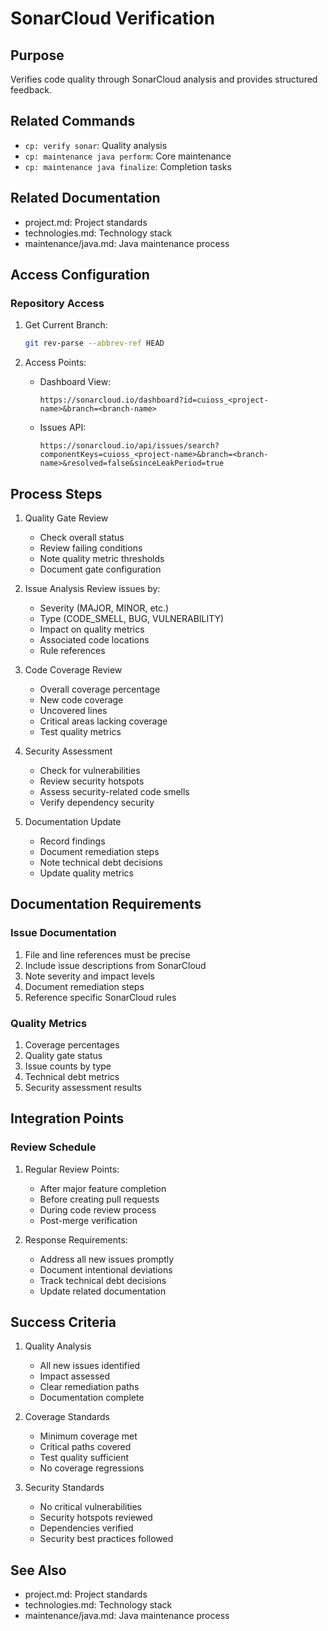 # SonarCloud Verification

## Purpose
Verifies code quality through SonarCloud analysis and provides structured feedback.

## Related Commands
- `cp: verify sonar`: Quality analysis
- `cp: maintenance java perform`: Core maintenance
- `cp: maintenance java finalize`: Completion tasks

## Related Documentation
- project.md: Project standards
- technologies.md: Technology stack
- maintenance/java.md: Java maintenance process

## Access Configuration

### Repository Access
1. Get Current Branch:
   ```bash
   git rev-parse --abbrev-ref HEAD
   ```

2. Access Points:
   - Dashboard View:
     ```
     https://sonarcloud.io/dashboard?id=cuioss_<project-name>&branch=<branch-name>
     ```
   - Issues API:
     ```
     https://sonarcloud.io/api/issues/search?componentKeys=cuioss_<project-name>&branch=<branch-name>&resolved=false&sinceLeakPeriod=true
     ```

## Process Steps

1. Quality Gate Review
   - Check overall status
   - Review failing conditions
   - Note quality metric thresholds
   - Document gate configuration

2. Issue Analysis
   Review issues by:
   - Severity (MAJOR, MINOR, etc.)
   - Type (CODE_SMELL, BUG, VULNERABILITY)
   - Impact on quality metrics
   - Associated code locations
   - Rule references

3. Code Coverage Review
   - Overall coverage percentage
   - New code coverage
   - Uncovered lines
   - Critical areas lacking coverage
   - Test quality metrics

4. Security Assessment
   - Check for vulnerabilities
   - Review security hotspots
   - Assess security-related code smells
   - Verify dependency security

5. Documentation Update
   - Record findings
   - Document remediation steps
   - Note technical debt decisions
   - Update quality metrics

## Documentation Requirements

### Issue Documentation
1. File and line references must be precise
2. Include issue descriptions from SonarCloud
3. Note severity and impact levels
4. Document remediation steps
5. Reference specific SonarCloud rules

### Quality Metrics
1. Coverage percentages
2. Quality gate status
3. Issue counts by type
4. Technical debt metrics
5. Security assessment results

## Integration Points

### Review Schedule
1. Regular Review Points:
   - After major feature completion
   - Before creating pull requests
   - During code review process
   - Post-merge verification

2. Response Requirements:
   - Address all new issues promptly
   - Document intentional deviations
   - Track technical debt decisions
   - Update related documentation

## Success Criteria

1. Quality Analysis
   - All new issues identified
   - Impact assessed
   - Clear remediation paths
   - Documentation complete

2. Coverage Standards
   - Minimum coverage met
   - Critical paths covered
   - Test quality sufficient
   - No coverage regressions

3. Security Standards
   - No critical vulnerabilities
   - Security hotspots reviewed
   - Dependencies verified
   - Security best practices followed

## See Also
- project.md: Project standards
- technologies.md: Technology stack
- maintenance/java.md: Java maintenance process
